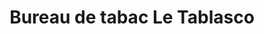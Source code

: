 ---
title: "Bureau de tabac Le Tablasco"
url: /thoirette/bureau-de-tabac-le-tablasco/
shop: marchand de journaux
---